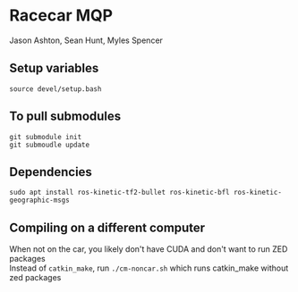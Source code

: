 # Racecar MQP
Jason Ashton, Sean Hunt, Myles Spencer

## Setup variables
`source devel/setup.bash`

## To pull submodules
`git submodule init`  
`git submoudle update`

## Dependencies
`sudo apt install ros-kinetic-tf2-bullet ros-kinetic-bfl ros-kinetic-geographic-msgs`

## Compiling on a different computer
When not on the car, you likely don't have CUDA and don't want to run ZED packages  
Instead of `catkin_make`, run `./cm-noncar.sh` which runs catkin_make without zed packages
